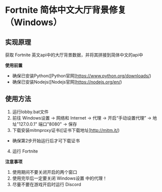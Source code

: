 # Fortnite 简体中文大厅背景修复（Windows）

## 实现原理
获取 Fortnite 英文api中的大厅背景数据，并将其拼接到简体中文的api中

**使用前置**
- 确保已安装Python([Python官网]https://www.python.org/downloads/)
- 确保已安装Nodejs([Nodejs官网]https://nodejs.org/en/)

## 使用方法

1. 运行lobby.bat文件
2. 前往 Windows设置 -> 网络和 Internet -> 代理 -> 开启“手动设置代理” -> 地址"127.0.0.1" 端口"8080" -> 保存
3. 下载安装mitmproxy证书([证书下载地址]http://mitm.it/)
  - 确保第2步开始运行后才可下载证书
4. 运行 Fortnite

**注意事项**

1. 使用期间不要关闭开启的两个窗口
2. 使用完毕后一定要关闭 Windows设置 中的代理！
3. 尽量不要在游戏开启时运行 Discord